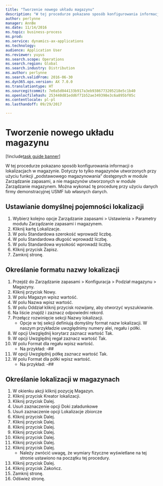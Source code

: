```yaml
---
title: "Tworzenie nowego układu magazynu"
description: "W tej procedurze pokazano sposób konfigurowania informacji o lokalizacjach w magazynie."
author: perlynne
manager: AnnBe
ms.date: 11/14/2016
ms.topic: business-process
ms.prod: 
ms.service: dynamics-ax-applications
ms.technology: 
audience: Application User
ms.reviewer: yuyus
ms.search.scope: Operations
ms.search.region: Global
ms.search.industry: Distribution
ms.author: perlynne
ms.search.validFrom: 2016-06-30
ms.dyn365.ops.version: AX 7.0.0
ms.translationtype: HT
ms.sourcegitcommit: 7e0a5d044133b917a3eb9386773205218e5c1b40
ms.openlocfilehash: 253440d81edd6f71b52ae349398e3c6a895bf05c
ms.contentlocale: pl-pl
ms.lasthandoff: 09/29/2017

---
```

# <a name="create-a-new-warehouse-layout"></a>Tworzenie nowego układu magazynu

[!include[task guide banner](../../includes/task-guide-banner.md)]

W tej procedurze pokazano sposób konfigurowania informacji o lokalizacjach w magazynie. Dotyczy to tylko magazynów utworzonych przy użyciu funkcji „podstawowego magazynowania” dostępnych w module Zarządzanie zapasami, a nie magazynów utworzonych w module Zarządzanie magazynem. Można wykonać tę procedurę przy użyciu danych firmy demonstracyjnej USMF lub własnych danych.


## <a name="set-the-default-location-capacity"></a>Ustawianie domyślnej pojemności lokalizacji
1. Wybierz kolejno opcje Zarządzanie zapasami > Ustawienia > Parametry modułu Zarządzanie zapasami i magazynem.
2. Kliknij kartę Lokalizacje.
3. W polu Standardowa szerokość wprowadź liczbę.
4. W polu Standardowa długość wprowadź liczbę.
5. W polu Standardowa wysokość wprowadź liczbę.
6. Kliknij przycisk Zapisz.
7. Zamknij stronę.

## <a name="define-the-location-name-format"></a>Określanie formatu nazwy lokalizacji
1. Przejdź do Zarządzanie zapasami > Konfiguracja > Podział magazynu > Magazyny.
2. Kliknij przycisk Nowy.
3. W polu Magazyn wpisz wartość.
4. W polu Nazwa wpisz wartość.
5. W polu Oddział kliknij przycisk rozwijany, aby otworzyć wyszukiwanie.
6. Na liście znajdź i zaznacz odpowiedni rekord.
7. Przełącz rozwinięcie sekcji Nazwy lokalizacji.
    * Opcje w tej sekcji definiują domyślny format nazw lokalizacji. W naszym przykładzie uwzględnimy numery alei, regału i półki.  
8. W opcji Uwzględnij korytarz zaznacz wartość Tak.
9. W opcji Uwzględnij regał zaznacz wartość Tak.
10. W polu Format dla regału wpisz wartość.
    * Na przykład: -##  
11. W opcji Uwzględnij półkę zaznacz wartość Tak.
12. W polu Format dla półki wpisz wartość.
    * Na przykład: -##  

## <a name="define-warehouse-locations"></a>Określanie lokalizacji w magazynach
1. W okienku akcji kliknij pozycję Magazyn.
2. Kliknij przycisk Kreator lokalizacji.
3. Kliknij przycisk Dalej.
4. Usuń zaznaczenie opcji Doki załadunkowe
5. Usuń zaznaczenie opcji Lokalizacje zbiorcze
6. Kliknij przycisk Dalej.
7. Kliknij przycisk Dalej.
8. Kliknij przycisk Dalej.
9. Kliknij przycisk Dalej.
10. Kliknij przycisk Dalej.
11. Kliknij przycisk Dalej.
12. Kliknij przycisk Dalej.
    * Należy zwrócić uwagę, że wymiary fizyczne wyświetlane na tej stronie ustawiono na początku tej procedury.  
13. Kliknij przycisk Dalej.
14. Kliknij przycisk Zakończ.
15. Zamknij stronę.
16. Odśwież stronę.

